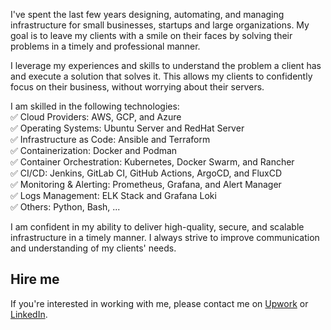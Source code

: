 I've spent the last few years designing, automating, and managing infrastructure for small businesses, startups and large organizations. My goal is to leave my clients with a smile on their faces by solving their problems in a timely and professional manner.

I leverage my experiences and skills to understand the problem a client has and execute a solution that solves it. This allows my clients to confidently focus on their business, without worrying about their servers.

I am skilled in the following technologies:  
✅ Cloud Providers: AWS, GCP, and Azure  
✅ Operating Systems: Ubuntu Server and RedHat Server  
✅ Infrastructure as Code: Ansible and Terraform  
✅ Containerization: Docker and Podman  
✅ Container Orchestration: Kubernetes, Docker Swarm, and Rancher  
✅ CI/CD: Jenkins, GitLab CI, GitHub Actions, ArgoCD, and FluxCD  
✅ Monitoring & Alerting: Prometheus, Grafana, and Alert Manager  
✅ Logs Management: ELK Stack and Grafana Loki  
✅ Others: Python, Bash, ...  

I am confident in my ability to deliver high-quality, secure, and scalable infrastructure in a timely manner. I always strive to improve communication and understanding of my clients' needs.

## Hire me

If you're interested in working with me, please contact me on [Upwork](https://www.upwork.com/freelancers/~01613415730ea0a278) or [LinkedIn](https://linkedin.com/in/sgnd).
